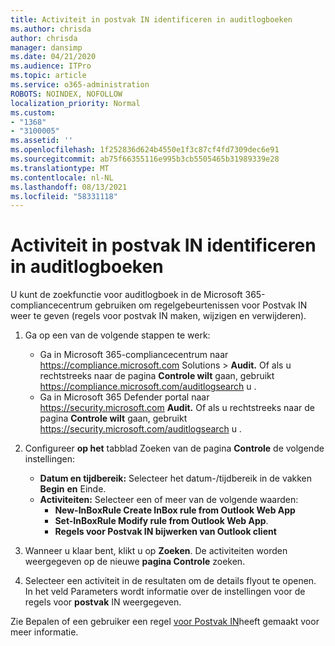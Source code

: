 ```yaml
---
title: Activiteit in postvak IN identificeren in auditlogboeken
ms.author: chrisda
author: chrisda
manager: dansimp
ms.date: 04/21/2020
ms.audience: ITPro
ms.topic: article
ms.service: o365-administration
ROBOTS: NOINDEX, NOFOLLOW
localization_priority: Normal
ms.custom:
- "1368"
- "3100005"
ms.assetid: ''
ms.openlocfilehash: 1f252836d624b4550e1f3c87cf4fd7309dec6e91
ms.sourcegitcommit: ab75f66355116e995b3cb5505465b31989339e28
ms.translationtype: MT
ms.contentlocale: nl-NL
ms.lasthandoff: 08/13/2021
ms.locfileid: "58331118"
---
```

# <a name="identify-inbox-rule-activity-in-audit-logs"></a>Activiteit in postvak IN identificeren in auditlogboeken

U kunt de zoekfunctie voor auditlogboek in de Microsoft 365-compliancecentrum gebruiken om regelgebeurtenissen voor Postvak IN weer te geven (regels voor postvak IN maken, wijzigen en verwijderen).

1. Ga op een van de volgende stappen te werk:
   - Ga in Microsoft 365-compliancecentrum naar <https://compliance.microsoft.com> Solutions  \> **Audit.** Of als u rechtstreeks naar de pagina **Controle wilt** gaan, gebruikt <https://compliance.microsoft.com/auditlogsearch> u .
   - Ga in Microsoft 365 Defender portal naar <https://security.microsoft.com> **Audit.** Of als u rechtstreeks naar de pagina **Controle wilt** gaan, gebruikt <https://security.microsoft.com/auditlogsearch> u .

2. Configureer **op het** tabblad Zoeken van de pagina **Controle** de volgende instellingen:
   - **Datum en tijdbereik:** Selecteer het datum-/tijdbereik in de vakken **Begin** **en** Einde.
   - **Activiteiten:** Selecteer een of meer van de volgende waarden:
     - **New-InBoxRule Create InBox rule from Outlook Web App**
     - **Set-InBoxRule Modify rule from Outlook Web App**.
     - **Regels voor Postvak IN bijwerken van Outlook client**

3. Wanneer u klaar bent, klikt u op **Zoeken**. De activiteiten worden weergegeven op de nieuwe **pagina Controle** zoeken.

4. Selecteer een activiteit in de resultaten om de details flyout te openen. In het veld Parameters wordt informatie over de instellingen voor de regels voor **postvak** IN weergegeven.

Zie Bepalen of een gebruiker een regel [voor Postvak IN](https://docs.microsoft.com/microsoft-365/compliance/auditing-troubleshooting-scenarios#determine-if-a-user-created-an-inbox-rule)heeft gemaakt voor meer informatie.
